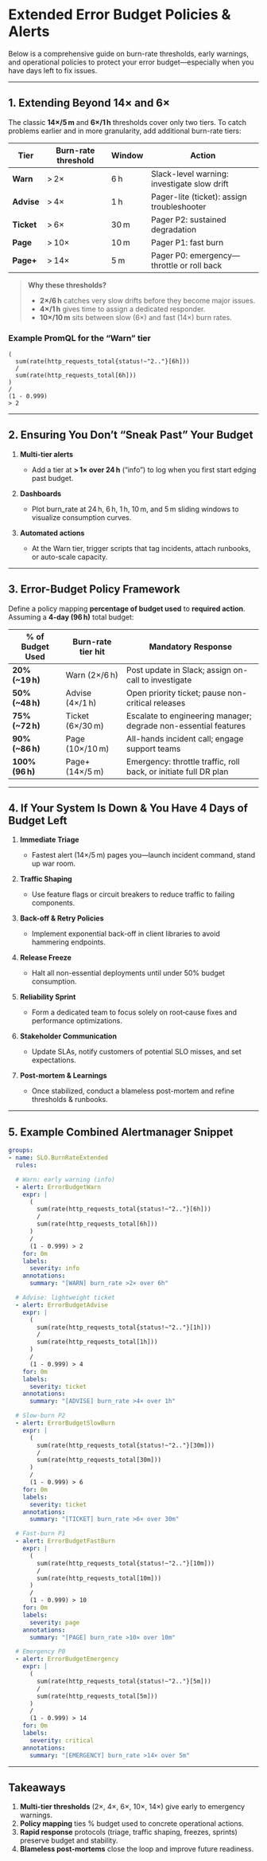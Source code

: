 # Extended Error Budget Policies & Alerts

Below is a comprehensive guide on burn-rate thresholds, early warnings, and operational policies to protect your error budget—especially when you have days left to fix issues.

---

## 1. Extending Beyond 14× and 6×

The classic **14×/5 m** and **6×/1 h** thresholds cover only two tiers. To catch problems earlier and in more granularity, add additional burn-rate tiers:

| Tier       | Burn-rate threshold | Window | Action                                              |
|------------|---------------------|--------|-----------------------------------------------------|
| **Warn**   | > 2×                | 6 h    | Slack-level warning: investigate slow drift         |
| **Advise** | > 4×                | 1 h    | Pager-lite (ticket): assign troubleshooter          |
| **Ticket** | > 6×                | 30 m   | Pager P2: sustained degradation                     |
| **Page**   | > 10×               | 10 m   | Pager P1: fast burn                                 |
| **Page+**  | > 14×               | 5 m    | Pager P0: emergency—throttle or roll back           |

> **Why these thresholds?**
> - **2×/6 h** catches very slow drifts before they become major issues.  
> - **4×/1 h** gives time to assign a dedicated responder.  
> - **10×/10 m** sits between slow (6×) and fast (14×) burn rates.

### Example PromQL for the “Warn” tier
```promql
(
  sum(rate(http_requests_total{status!~"2.."}[6h]))
  /
  sum(rate(http_requests_total[6h]))
)
/
(1 - 0.999)
> 2
```

---

## 2. Ensuring You Don’t “Sneak Past” Your Budget

1. **Multi-tier alerts**  
   - Add a tier at **> 1× over 24 h** (“info”) to log when you first start edging past budget.

2. **Dashboards**  
   - Plot burn_rate at 24 h, 6 h, 1 h, 10 m, and 5 m sliding windows to visualize consumption curves.

3. **Automated actions**  
   - At the Warn tier, trigger scripts that tag incidents, attach runbooks, or auto-scale capacity.

---

## 3. Error-Budget Policy Framework

Define a policy mapping **percentage of budget used** to **required action**.  
Assuming a **4-day (96 h)** total budget:

| % of Budget Used     | Burn-rate tier hit     | Mandatory Response                                       |
|----------------------|------------------------|----------------------------------------------------------|
| **20% (~19 h)**      | Warn (2×/6 h)          | Post update in Slack; assign on-call to investigate      |
| **50% (~48 h)**      | Advise (4×/1 h)        | Open priority ticket; pause non-critical releases        |
| **75% (~72 h)**      | Ticket (6×/30 m)       | Escalate to engineering manager; degrade non-essential features |
| **90% (~86 h)**      | Page (10×/10 m)        | All-hands incident call; engage support teams            |
| **100% (96 h)**      | Page+ (14×/5 m)        | Emergency: throttle traffic, roll back, or initiate full DR plan |

---

## 4. If Your System Is Down & You Have 4 Days of Budget Left

1. **Immediate Triage**  
   - Fastest alert (14×/5 m) pages you—launch incident command, stand up war room.

2. **Traffic Shaping**  
   - Use feature flags or circuit breakers to reduce traffic to failing components.

3. **Back-off & Retry Policies**  
   - Implement exponential back-off in client libraries to avoid hammering endpoints.

4. **Release Freeze**  
   - Halt all non-essential deployments until under 50% budget consumption.

5. **Reliability Sprint**  
   - Form a dedicated team to focus solely on root‑cause fixes and performance optimizations.

6. **Stakeholder Communication**  
   - Update SLAs, notify customers of potential SLO misses, and set expectations.

7. **Post‑mortem & Learnings**  
   - Once stabilized, conduct a blameless post-mortem and refine thresholds & runbooks.

---

## 5. Example Combined Alertmanager Snippet
```yaml
groups:
- name: SLO.BurnRateExtended
  rules:

  # Warn: early warning (info)
  - alert: ErrorBudgetWarn
    expr: |
      (
        sum(rate(http_requests_total{status!~"2.."}[6h]))
        /
        sum(rate(http_requests_total[6h]))
      )
      /
      (1 - 0.999) > 2
    for: 0m
    labels:
      severity: info
    annotations:
      summary: "[WARN] burn_rate >2× over 6h"

  # Advise: lightweight ticket
  - alert: ErrorBudgetAdvise
    expr: |
      (
        sum(rate(http_requests_total{status!~"2.."}[1h]))
        /
        sum(rate(http_requests_total[1h]))
      )
      /
      (1 - 0.999) > 4
    for: 0m
    labels:
      severity: ticket
    annotations:
      summary: "[ADVISE] burn_rate >4× over 1h"

  # Slow-burn P2
  - alert: ErrorBudgetSlowBurn
    expr: |
      (
        sum(rate(http_requests_total{status!~"2.."}[30m]))
        /
        sum(rate(http_requests_total[30m]))
      )
      /
      (1 - 0.999) > 6
    for: 0m
    labels:
      severity: ticket
    annotations:
      summary: "[TICKET] burn_rate >6× over 30m"

  # Fast-burn P1
  - alert: ErrorBudgetFastBurn
    expr: |
      (
        sum(rate(http_requests_total{status!~"2.."}[10m]))
        /
        sum(rate(http_requests_total[10m]))
      )
      /
      (1 - 0.999) > 10
    for: 0m
    labels:
      severity: page
    annotations:
      summary: "[PAGE] burn_rate >10× over 10m"

  # Emergency P0
  - alert: ErrorBudgetEmergency
    expr: |
      (
        sum(rate(http_requests_total{status!~"2.."}[5m]))
        /
        sum(rate(http_requests_total[5m]))
      )
      /
      (1 - 0.999) > 14
    for: 0m
    labels:
      severity: critical
    annotations:
      summary: "[EMERGENCY] burn_rate >14× over 5m"
```

---

## Takeaways

1. **Multi-tier thresholds** (2×, 4×, 6×, 10×, 14×) give early to emergency warnings.  
2. **Policy mapping** ties % budget used to concrete operational actions.  
3. **Rapid response** protocols (triage, traffic shaping, freezes, sprints) preserve budget and stability.  
4. **Blameless post-mortems** close the loop and improve future readiness.

